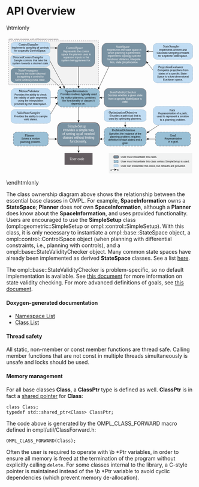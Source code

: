 # API Overview

\htmlonly
<?xml version="1.0" encoding="utf-8"?>
<!-- Generator: Adobe Illustrator 16.0.0, SVG Export Plug-In . SVG Version: 6.00 Build 0)  -->
<!DOCTYPE svg PUBLIC "-//W3C//DTD SVG 1.1 Basic//EN" "http://www.w3.org/Graphics/SVG/1.1/DTD/svg11-basic.dtd">
<svg version="1.1" baseProfile="basic" id="apioverview"
	 xmlns="http://www.w3.org/2000/svg" xmlns:xlink="http://www.w3.org/1999/xlink" x="0px" y="0px" width="729px" height="531px"
	 viewBox="0 0 729 531" xml:space="preserve">
<path fill="#98BFD5" d="M711,411c0,6.628-6.717,12-15,12H591c-8.284,0-15-5.372-15-12v-30c0-6.628,6.716-12,15-12h105
	c8.283,0,15,5.372,15,12V411z"/>
<g>
	<rect x="225" y="450" fill="#645D61" width="108" height="45"/>
	<text transform="matrix(1 0 0 1 244.7773 477)" fill="#FFFFFF" font-family="'Helvetica-Bold'" font-size="14">User code</text>
</g>
<g>
	<line fill="none" stroke="#000000" stroke-miterlimit="10" x1="589.216" y1="342" x2="546.835" y2="369.556"/>
	<g>
		<path d="M548.34,368.578l3.801,1.825l-0.059,0.136l-6.197,1.246c-1.962,0.738-3.924,1.477-5.885,2.215
			c1.47-1.494,2.941-2.986,4.411-4.48l3.654-5.158l0.136-0.017L548.34,368.578z"/>
	</g>
</g>
<a xlink:href="classompl_1_1base_1_1StateSpace.html" >
	<g>
		<path fill="#7992A2" stroke="#645D61" stroke-miterlimit="10" d="M540,97c0,11.045-8.507,20-19,20H388c-10.494,0-19-8.955-19-20
			V47c0-11.045,8.506-20,19-20h133c10.493,0,19,8.955,19,20V97z"/>
		<rect x="388" y="35.667" fill="none" width="135.334" height="75.333"/>
		<text transform="matrix(1 0 0 1 423.3164 44.2939)"><tspan x="0" y="0" fill="#FFFFFF" font-family="'Helvetica-Bold'" font-size="12">StateSpace</tspan><tspan x="-33.799" y="12" fill="#FFFFFF" font-family="'Helvetica'" font-size="10">Represents the state space in </tspan><tspan x="-31.295" y="24" fill="#FFFFFF" font-family="'Helvetica'" font-size="10">which planning is performed; </tspan><tspan x="-31.844" y="36" fill="#FFFFFF" font-family="'Helvetica'" font-size="10">implements topology-specific </tspan><tspan x="-32.686" y="48" fill="#FFFFFF" font-family="'Helvetica'" font-size="10">functions: distance, interpola- </tspan><tspan x="-22.125" y="60" fill="#FFFFFF" font-family="'Helvetica'" font-size="10">tion, state (de)allocation.</tspan></text>
	</g>
</a>
<a xlink:href="classompl_1_1base_1_1StateSampler.html" >
	<g>
		<path fill="#C0DCF3" stroke="#7992A2" stroke-miterlimit="10" stroke-dasharray="1.997,1.997" d="M720,76c0,7.732-7.612,14-17,14
			H584c-9.389,0-17-6.268-17-14V41c0-7.732,7.611-14,17-14h119c9.388,0,17,6.268,17,14V76z"/>
		<rect x="575" y="35.309" fill="none" width="137" height="46.382"/>
		<text transform="matrix(1 0 0 1 605.1504 43.9365)"><tspan x="0" y="0" font-family="'Helvetica-Bold'" font-size="12">StateSampler</tspan><tspan x="-15.285" y="12" font-family="'Helvetica'" font-size="10">Implements uniform and </tspan><tspan x="-24.461" y="24" font-family="'Helvetica'" font-size="10">Gaussian sampling of states </tspan><tspan x="-18.348" y="36" font-family="'Helvetica'" font-size="10">for a specific StateSpace.</tspan></text>
	</g>
</a>
<a xlink:href="classompl_1_1base_1_1ProjectionEvaluator.html" >
	<g>
		<path fill="#C0DCF3" stroke="#7992A2" stroke-miterlimit="10" stroke-dasharray="2.008,2.008" d="M720,164c0,8.836-7.612,16-17,16
			H584c-9.39,0-17-7.164-17-16v-40c0-8.836,7.61-16,17-16h119c9.388,0,17,7.164,17,16V164z"/>
		<rect x="578" y="114.5" fill="none" width="131" height="63"/>
		<text transform="matrix(1 0 0 1 586.8193 123.1279)"><tspan x="0" y="0" font-family="'Helvetica-Bold'" font-size="12">ProjectionEvaluator</tspan><tspan x="-3.065" y="12" font-family="'Helvetica'" font-size="10">Computes projections from </tspan><tspan x="0.821" y="24" font-family="'Helvetica'" font-size="10">states of a specific State- </tspan><tspan x="-4.464" y="36" font-family="'Helvetica'" font-size="10">Space to a low-dimensional </tspan><tspan x="18.6" y="48" font-family="'Helvetica'" font-size="10">Euclidean space.</tspan></text>
	</g>
</a>
<a xlink:href="classompl_1_1base_1_1Path.html" >
	<g>
		<path fill="#C0DCF3" stroke="#7992A2" stroke-miterlimit="10" stroke-dasharray="2.008,2.008" d="M720,326c0,8.836-7.612,16-17,16
			H584c-9.39,0-17-7.164-17-16v-40c0-8.836,7.61-16,17-16h119c9.388,0,17,7.164,17,16V326z"/>
		<rect x="579" y="280.244" fill="none" width="128" height="49.513"/>
		<text transform="matrix(1 0 0 1 629.998 288.8721)"><tspan x="0" y="0" font-family="'Helvetica-Bold'" font-size="12">Path</tspan><tspan x="-43.148" y="12" font-family="'Helvetica'" font-size="10">Representation of a path; </tspan><tspan x="-48.705" y="24" font-family="'Helvetica'" font-size="10">used to represent a solution </tspan><tspan x="-36.476" y="36" font-family="'Helvetica'" font-size="10">to a planning problem.</tspan></text>
	</g>
</a>
<a xlink:href="classompl_1_1base_1_1Goal.html" >
	<g>
		<path fill="none" stroke="#645D61" stroke-miterlimit="10" stroke-dasharray="7.89,3.945" d="M711,411c0,6.628-6.717,12-15,12H591
			c-8.284,0-15-5.372-15-12v-30c0-6.628,6.716-12,15-12h105c8.283,0,15,5.372,15,12V411z"/>
		<rect x="607" y="377.064" fill="none" width="76" height="38"/>
		<text transform="matrix(1 0 0 1 631.6641 385.6924)"><tspan x="0" y="0" font-family="'Helvetica-Bold'" font-size="12">Goal</tspan><tspan x="-20.575" y="12" font-family="'Helvetica'" font-size="10">Representation </tspan><tspan x="-7.235" y="24" font-family="'Helvetica'" font-size="10">of a goal.</tspan></text>
	</g>
</a>
<a xlink:href="classompl_1_1base_1_1StateValidityChecker.html" >
	<g>
		<path fill="#7992A2" stroke="#645D61" stroke-miterlimit="10" d="M540.071,257c0,8.837-8.059,16-18,16h-126
			c-9.941,0-18-7.163-18-16v-40c0-8.836,8.059-16,18-16h126c9.941,0,18,7.164,18,16V257z"/>
		<rect x="391.333" y="211.135" fill="none" width="135.334" height="49.177"/>
		<text transform="matrix(1 0 0 1 399.3076 219.7622)"><tspan x="0" y="0" fill="#FFFFFF" font-family="'Helvetica-Bold'" font-size="12">StateValidityChecker</tspan><tspan x="-7.29" y="12" fill="#FFFFFF" font-family="'Helvetica'" font-size="10">Decides whether a given state </tspan><tspan x="-4.78" y="24" fill="#FFFFFF" font-family="'Helvetica'" font-size="10">from a specific StateSpace is </tspan><tspan x="48.02" y="36" fill="#FFFFFF" font-family="'Helvetica'" font-size="10">valid.</tspan></text>
	</g>
</a>
<a xlink:href="classompl_1_1base_1_1SpaceInformation.html" >
	<g>
		<path fill="#99BFD5" stroke="#645D61" stroke-miterlimit="10" stroke-dasharray="7.908,3.954" d="M360,257c0,8.837-8.06,16-18,16
			H216c-9.941,0-18-7.163-18-16v-40c0-8.837,8.059-16,18-16h126c9.94,0,18,7.163,18,16V257z"/>
		<rect x="206.666" y="207.167" fill="none" width="144.667" height="59.667"/>
		<text transform="matrix(1 0 0 1 228.3247 215.7949)"><tspan x="0" y="0" font-family="'Helvetica-Bold'" font-size="12">SpaceInformation</tspan><tspan x="-19.359" y="12" font-family="'Helvetica'" font-size="10">Provides routines typically used </tspan><tspan x="-15.749" y="24" font-family="'Helvetica'" font-size="10">by motion planners; combines </tspan><tspan x="-11.579" y="36" font-family="'Helvetica'" font-size="10">the functionality of classes it </tspan><tspan x="23.15" y="48" font-family="'Helvetica'" font-size="10">depends on.</tspan></text>
	</g>
</a>
<a xlink:href="classompl_1_1base_1_1MotionValidator.html" >
	<g>
		<path fill="#C0DCF3" stroke="#7992A2" stroke-miterlimit="10" stroke-dasharray="2.008,2.008" d="M171,257c0,8.836-7.612,16-17,16
			H35c-9.389,0-17-7.164-17-16v-40c0-8.836,7.611-16,17-16h119c9.388,0,17,7.164,17,16V257z"/>
		<rect x="25.299" y="207.562" fill="none" width="136.789" height="58.875"/>
		<text transform="matrix(1 0 0 1 48.3618 216.1904)"><tspan x="0" y="0" font-family="'Helvetica-Bold'" font-size="12">MotionValidator</tspan><tspan x="-16.644" y="12" font-family="'Helvetica'" font-size="10">Provides the ability to check </tspan><tspan x="-18.038" y="24" font-family="'Helvetica'" font-size="10">the validity of path segments </tspan><tspan x="-3.592" y="36" font-family="'Helvetica'" font-size="10">using the interpolation </tspan><tspan x="-17.488" y="48" font-family="'Helvetica'" font-size="10">provided by the StateSpace.</tspan></text>
	</g>
</a>
<a xlink:href="classompl_1_1base_1_1ValidStateSampler.html" >
	<g>
		<path fill="#C0DCF3" stroke="#7992A2" stroke-miterlimit="10" stroke-dasharray="2.009,2.009" d="M171,324c0,6.627-7.612,12-17,12
			H35c-9.39,0-17-5.373-17-12v-30c0-6.627,7.61-12,17-12h119c9.388,0,17,5.373,17,12V324z"/>
		<rect x="24.834" y="291.167" fill="none" width="139.333" height="35.667"/>
		<text transform="matrix(1 0 0 1 41.813 299.7949)"><tspan x="0" y="0" font-family="'Helvetica-Bold'" font-size="12">ValidStateSampler</tspan><tspan x="-12.344" y="12" font-family="'Helvetica'" font-size="10">Provides the ability to sample </tspan><tspan x="26.286" y="24" font-family="'Helvetica'" font-size="10">valid states.</tspan></text>
	</g>
</a>
<a xlink:href="classompl_1_1base_1_1Planner.html" >
	<g>
		<path fill="#9ABFD5" stroke="#645D61" stroke-miterlimit="10" stroke-dasharray="7.908,3.954" d="M162,411c0,6.628-6.717,12-15,12
			H42c-8.284,0-15-5.372-15-12v-30c0-6.628,6.716-12,15-12h105c8.283,0,15,5.372,15,12V411z"/>
		<rect x="48.36" y="377.731" fill="none" width="90.667" height="36.666"/>
		<text transform="matrix(1 0 0 1 71.6855 386.3594)"><tspan x="0" y="0" font-family="'Helvetica-Bold'" font-size="12">Planner</tspan><tspan x="-13.566" y="12" font-family="'Helvetica'" font-size="10">Solves a motion </tspan><tspan x="-17.741" y="24" font-family="'Helvetica'" font-size="10">planning problem.</tspan></text>
	</g>
</a>
<a xlink:href="classompl_1_1geometric_1_1SimpleSetup.html" >
	<g>
		<path fill="#7992A2" stroke="#645D61" stroke-width="2" stroke-miterlimit="10" d="M360,403c0,11.046-8.059,20-18,20H216
			c-9.941,0-18-8.954-18-20v-50c0-11.045,8.059-20,18-20h126c9.941,0,18,8.955,18,20V403z"/>
		<rect x="212.833" y="342.001" fill="none" width="132.333" height="73.063"/>
		<text transform="matrix(1 0 0 1 236.603 352.0674)"><tspan x="0" y="0" fill="#FFFFFF" font-family="'Helvetica-Bold'" font-size="14">SimpleSetup</tspan><tspan x="-17.293" y="14.399" fill="#FFFFFF" font-family="'Helvetica'" font-size="12">Provides a simple way </tspan><tspan x="-19.651" y="28.8" fill="#FFFFFF" font-family="'Helvetica'" font-size="12">of setting up all needed </tspan><tspan x="-18.626" y="43.199" fill="#FFFFFF" font-family="'Helvetica'" font-size="12">classes without limiting</tspan><tspan x="9.045" y="57.6" fill="#FFFFFF" font-family="'Helvetica'" font-size="12">functionality.</tspan></text>
	</g>
</a>
<a xlink:href="classompl_1_1base_1_1ProblemDefinition.html" >
	<g>
		<path fill="#98BFD5" stroke="#645D61" stroke-miterlimit="10" stroke-dasharray="7.908,3.954" d="M540,407c0,8.837-8.061,16-18,16
			H396c-9.941,0-18-7.163-18-16v-40c0-8.837,8.059-16,18-16h126c9.939,0,18,7.163,18,16V407z"/>
		<rect x="386.404" y="358" fill="none" width="145.333" height="59.731"/>
		<text transform="matrix(1 0 0 1 407.4023 366.6279)"><tspan x="0" y="0" font-family="'Helvetica-Bold'" font-size="12">ProblemDefinition</tspan><tspan x="-10.871" y="12" font-family="'Helvetica'" font-size="10">Specifies the instance of the </tspan><tspan x="-7.533" y="24" font-family="'Helvetica'" font-size="10">planning problem; requires </tspan><tspan x="-13.648" y="36" font-family="'Helvetica'" font-size="10">definition of start states and a </tspan><tspan x="40.826" y="48" font-family="'Helvetica'" font-size="10">goal.</tspan></text>
	</g>
</a>
<g>
	<rect x="396" y="450" fill="#F1F2F2" width="322" height="78.334"/>
	<path fill="#7992A2" stroke="#645D61" stroke-width="2" stroke-miterlimit="10" d="M433,462.439c0-1.131-0.896-2.049-2-2.049h-14
		c-1.104,0-2,0.918-2,2.049v5.121c0,1.131,0.896,2.049,2,2.049h14c1.104,0,2-0.918,2-2.049V462.439z"/>
	<path fill="#98BFD5" stroke="#645D61" stroke-miterlimit="10" stroke-dasharray="7.908,3.954" d="M433,485c0,1.104-0.896,2-2,2h-14
		c-1.104,0-2-0.896-2-2v-5c0-1.104,0.896-2,2-2h14c1.104,0,2,0.896,2,2V485z"/>
	<path fill="#C0DCF3" stroke="#7992A2" stroke-miterlimit="10" stroke-dasharray="2.009,2.009" d="M433,501c0,1.104-0.896,2-2,2h-14
		c-1.104,0-2-0.896-2-2v-5c0-1.104,0.896-2,2-2h14c1.104,0,2,0.896,2,2V501z"/>
	<text transform="matrix(1 0 0 1 401 518)" font-family="'Helvetica-Oblique'" font-size="10">A</text>
	<text transform="matrix(1 0 0 1 427 518)" font-family="'Helvetica-Oblique'" font-size="10">B</text>
	<text transform="matrix(1 0 0 1 442.001 469)"><tspan x="0" y="0" font-family="'Helvetica'" font-size="10">User must instantiate this class.</tspan><tspan x="0" y="17" font-family="'Helvetica'" font-size="10">User must instantiate this class unless SimpleSetup is used.</tspan><tspan x="0" y="34" font-family="'Helvetica'" font-size="10">User can instantiate this class, but defaults are provided.</tspan></text>
	<g>
		<line fill="none" stroke="#000000" stroke-miterlimit="10" x1="409" y1="514" x2="419.939" y2="514"/>
		<g>
			<polygon points="427,514 417.051,518.065 419.412,514 417.051,509.936 			"/>
		</g>
	</g>
</g>
<g>
	<line fill="none" stroke="#000000" stroke-miterlimit="10" x1="576" y1="396" x2="547.132" y2="396"/>
	<g>
		<polygon points="540.071,396 550.021,391.935 547.66,396 550.021,400.064 		"/>
	</g>
</g>
<g>
	<line fill="none" stroke="#000000" stroke-miterlimit="10" x1="378" y1="396.064" x2="367.132" y2="396.064"/>
	<g>
		<polygon points="360.071,396.064 370.021,391.999 367.66,396.064 370.021,400.129 		"/>
	</g>
</g>
<g>
	<rect x="9" y="18" fill="#F2F2F2" stroke="#645D61" stroke-miterlimit="10" stroke-dasharray="4,4" width="347.006" height="169"/>
	<text transform="matrix(1 0 0 1 9.1162 14)" fill="#645D61" font-family="'Helvetica-Oblique'" font-size="10">only when planning with differential constraints </text>
	<a xlink:href="classompl_1_1control_1_1ControlSampler.html" >
		<g>
			<path fill="#C0DCF3" stroke="#7992A2" stroke-miterlimit="10" stroke-dasharray="1.997,1.997" d="M169,58
				c0,5.522-7.512,10-16.778,10H34.778C25.512,68,18,63.521,18,58V33c0-5.521,7.512-10,16.778-10h117.444
				C161.488,23,169,27.479,169,33V58z"/>
			<text transform="matrix(1 0 0 1 47.687 35.667)"><tspan x="0" y="0" font-family="'Helvetica-Bold'" font-size="12">ControlSampler</tspan><tspan x="-26.691" y="12" font-family="'Helvetica'" font-size="10">Implements sampling of controls</tspan><tspan x="-16.134" y="24" font-family="'Helvetica'" font-size="10">for a specific ControlSpace.</tspan></text>
		</g>
	</a>
	<a xlink:href="classompl_1_1control_1_1ControlSpace.html" >
		<g>
			<path fill="#7992A2" stroke="#645D61" stroke-miterlimit="10" d="M342,97c0,11.044-7.164,20-16,20H214c-8.837,0-16-8.956-16-20
				V47c0-11.044,7.163-20,16-20h112c8.836,0,16,8.956,16,20V97z"/>
			<text transform="matrix(1 0 0 1 230.9932 49.5654)"><tspan x="0" y="0" fill="#FFFFFF" font-family="'Helvetica-Bold'" font-size="12">ControlSpace</tspan><tspan x="-11.299" y="12" fill="#FFFFFF" font-family="'Helvetica'" font-size="10">Represents the control</tspan><tspan x="-18.255" y="24" fill="#FFFFFF" font-family="'Helvetica'" font-size="10">space the planner uses to</tspan><tspan x="-10.748" y="36" fill="#FFFFFF" font-family="'Helvetica'" font-size="10">represent inputs to the</tspan><tspan x="-18.25" y="48" fill="#FFFFFF" font-family="'Helvetica'" font-size="10">system being planned for.</tspan></text>
		</g>
	</a>
	<a xlink:href="classompl_1_1control_1_1DirectedControlSampler.html" >
		<g>
			<path fill="#C0DCF3" stroke="#7992A2" stroke-miterlimit="10" stroke-dasharray="1.997,1.997" d="M168.193,107.067
				c0,5.522-7.512,10-16.778,10H33.971c-9.266,0-16.778-4.478-16.778-10v-25c0-5.521,7.512-10,16.778-10h117.444
				c9.266,0,16.778,4.479,16.778,10V107.067z"/>
			<rect x="22.187" y="76.317" fill="none" width="142.893" height="36.5"/>
			<text transform="matrix(1 0 0 1 24.6182 84.9453)"><tspan x="0" y="0" font-family="'Helvetica-Bold'" font-size="12">DirectedControlSampler</tspan><tspan x="4.256" y="12" font-family="'Helvetica'" font-size="10">Sample controls that take the </tspan><tspan x="-1.293" y="24" font-family="'Helvetica'" font-size="10">system towards a desired state.</tspan></text>
		</g>
	</a>
	<a xlink:href="classompl_1_1control_1_1StatePropagator.html" >
		<g>
			<path fill="#7992A2" stroke="#6592A1" stroke-miterlimit="10" d="M169,166.928c0,7.037-7.512,12.74-16.778,12.74H34.779
				c-9.268,0-16.779-5.703-16.779-12.74v-31.851c0-7.036,7.511-12.741,16.779-12.741h117.443c9.266,0,16.778,5.705,16.778,12.741
				V166.928z"/>
			<rect x="29.193" y="126.844" fill="none" width="127" height="48.316"/>
			<text transform="matrix(1 0 0 1 46.0176 135.4717)"><tspan x="0" y="0" fill="#FFFFFF" font-family="'Helvetica-Bold'" font-size="12">StatePropagator</tspan><tspan x="-11.975" y="12" fill="#FFFFFF" font-family="'Helvetica'" font-size="10">Returns the state obtained </tspan><tspan x="-4.745" y="24" fill="#FFFFFF" font-family="'Helvetica'" font-size="10">by applying a control to </tspan><tspan x="-11.679" y="36" fill="#FFFFFF" font-family="'Helvetica'" font-size="10">some arbitrary initial state.</tspan></text>
		</g>
	</a>
	<g>
		<line fill="none" stroke="#000000" stroke-miterlimit="10" x1="169" y1="45.5" x2="190.939" y2="45.5"/>
		<g>
			<polygon points="198,45.5 188.051,49.565 190.412,45.5 188.051,41.435 			"/>
		</g>
	</g>
	<g>
		<line fill="none" stroke="#000000" stroke-miterlimit="10" x1="279" y1="117.067" x2="279" y2="193.939"/>
		<g>
			<polygon points="279,201 274.935,191.051 279,193.412 283.064,191.051 			"/>
		</g>
	</g>
	<g>
		<line fill="none" stroke="#000000" stroke-miterlimit="10" x1="169" y1="160.614" x2="207.641" y2="196.216"/>
		<g>
			<polygon points="212.833,201 202.761,197.249 207.252,195.858 208.27,191.27 			"/>
		</g>
	</g>
	<g>
		<line fill="none" stroke="#000000" stroke-miterlimit="10" x1="168.193" y1="94.567" x2="222.153" y2="194.783"/>
		<g>
			<polygon points="225.5,201 217.204,194.167 221.902,194.318 224.362,190.313 			"/>
		</g>
	</g>
</g>
<g>
	<line fill="none" stroke="#000000" stroke-miterlimit="10" x1="171" y1="237" x2="190.939" y2="237"/>
	<g>
		<polygon points="198,237 188.051,241.065 190.412,237 188.051,232.936 		"/>
	</g>
</g>
<g>
	<line fill="none" stroke="#000000" stroke-miterlimit="10" x1="171" y1="300" x2="194.397" y2="260.572"/>
	<g>
		<polygon points="198,254.5 196.419,265.131 194.127,261.026 189.427,260.982 		"/>
	</g>
</g>
<g>
	<line fill="none" stroke="#000000" stroke-miterlimit="10" x1="279" y1="273" x2="279" y2="325.939"/>
	<g>
		<polygon points="279,333 274.935,323.051 279,325.412 283.064,323.051 		"/>
	</g>
</g>
<g>
	<line fill="none" stroke="#000000" stroke-miterlimit="10" x1="378" y1="237" x2="367.061" y2="237"/>
	<g>
		<polygon points="360,237 369.949,232.935 367.588,237 369.949,241.064 		"/>
	</g>
</g>
<g>
	<line fill="none" stroke="#000000" stroke-miterlimit="10" x1="396.5" y1="117.067" x2="357.306" y2="198.919"/>
	<g>
		<polygon points="354.257,205.287 354.887,194.558 357.534,198.443 362.22,198.069 		"/>
	</g>
</g>
<g>
	<line fill="none" stroke="#000000" stroke-miterlimit="10" x1="567" y1="58.5" x2="547.061" y2="58.5"/>
	<g>
		<polygon points="540,58.5 549.949,54.435 547.588,58.5 549.949,62.564 		"/>
	</g>
</g>
<g>
	<line fill="none" stroke="#000000" stroke-miterlimit="10" x1="567" y1="131.333" x2="544.364" y2="102.55"/>
	<g>
		<polygon points="540,97 549.346,102.308 544.69,102.965 542.955,107.333 		"/>
	</g>
</g>
<g>
	<line fill="none" stroke="#000000" stroke-miterlimit="10" x1="162" y1="396.064" x2="189.786" y2="396.064"/>
	<g>
		<polygon points="196.847,396.064 186.897,400.13 189.258,396.064 186.897,392 		"/>
	</g>
</g>
<g>
	<line fill="none" stroke="#000000" stroke-miterlimit="10" x1="278.999" y1="423" x2="278.999" y2="442.939"/>
	<g>
		<polygon points="278.999,450 274.934,440.051 278.999,442.412 283.063,440.051 		"/>
	</g>
</g>
<a xlink:href="classompl_1_1base_1_1OptimizationObjective.html" >
	<g>
		<a xlink:href="classompl_1_1base_1_1OptimizationObjective.html" >
			<path fill="#C0DCF3" stroke="#7992A2" stroke-miterlimit="10" stroke-dasharray="2.008,2.008" d="M540,319.292
				c0,5.779-8.061,10.465-18,10.465H396c-9.942,0-18-4.686-18-10.465v-26.16c0-5.779,8.058-10.465,18-10.465h126
				c9.939,0,18,4.686,18,10.465V319.292z"/>
		</a>
		<rect x="389.738" y="288.667" fill="none" width="138.666" height="36"/>
		<text transform="matrix(1 0 0 1 395.7285 297.2949)"><tspan x="0" y="0" font-family="'Helvetica-Bold'" font-size="12">OptimizationObjective</tspan><tspan x="126.686" y="0" font-family="'Helvetica'" font-size="10"> </tspan><tspan x="3.307" y="12" font-family="'Helvetica'" font-size="10">Encodes a path cost that is </tspan><tspan x="-0.026" y="24" font-family="'Helvetica'" font-size="10">used by optimizing planners.</tspan></text>
	</g>
</a>
<g>
	<line fill="none" stroke="#000000" stroke-miterlimit="10" x1="459.071" y1="329.501" x2="459.071" y2="343.939"/>
	<g>
		<polygon points="459.071,351 455.006,341.051 459.071,343.412 463.136,341.051 		"/>
	</g>
</g>
</svg>

\endhtmlonly

The class ownership diagram above shows the relationship between the essential base classes in OMPL. For example, __SpaceInformation__ owns a __StateSpace__; __Planner__ does _not_ own __SpaceInformation__, although a __Planner__ does know about the __SpaceInformation__, and uses provided functionality. Users are encouraged to use the __SimpleSetup__ class (ompl::geometric::SimpleSetup or ompl::control::SimpleSetup). With this class, it is only necessary to instantiate a ompl::base::StateSpace object, a ompl::control::ControlSpace object (when planning with differential constraints, i.e., planning with controls), and a ompl::base::StateValidityChecker object. Many common state spaces have already been implemented as derived __StateSpace__ classes. See a list [here](spaces.html).

The ompl::base::StateValidityChecker is problem-specific, so no default implementation is available. See [this document](stateValidation.html) for more information on state validity checking. For more advanced definitions of goals, see [this document](goalRepresentation.html).

#### Doxygen-generated documentation

- [Namespace List](namespaces.html)
- [Class List](annotated.html)

#### Thread safety

All static, non-member or const member functions are thread safe. Calling member functions that are not const in multiple threads simultaneously is unsafe and locks should be used.

#### Memory management

For all base classes __Class__, a __ClassPtr__ type is defined as well. __ClassPtr__ is in fact a [shared pointer](http://en.cppreference.com/w/cpp/memory/shared_ptr) for __Class__:

~~~{.cpp}
class Class;
typedef std::shared_ptr<Class> ClassPtr;
~~~

The code above is generated by the OMPL_CLASS_FORWARD macro defined in ompl/util/ClassForward.h:

~~~{.cpp}
OMPL_CLASS_FORWARD(Class);
~~~

Often the user is required to operate with \b *Ptr variables, in order to ensure all memory is freed at the termination of the program without explicitly calling `delete`. For some classes internal to the library, a C-style pointer is maintained instead of the \b *Ptr variable to avoid cyclic dependencies (which prevent memory de-allocation).
